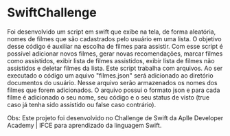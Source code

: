 # SwiftChallenge

Foi desenvolvido um script em swift que exibe na tela, de forma aleatória, nomes de filmes que são cadastrados pelo usuário em uma lista. O objetivo desse código é auxiliar na escolha de filmes para assistir.
Com esse script é possível adicionar novos filmes, gerar novas recomendações, marcar filmes como assistidos, exibir lista de filmes assistidos, exibir lista de filmes não assistidos e deletar filmes da lista.
Este script trabalha com arquivos. Ao ser executado o código um aquivo "filmes.json" será adicionado ao diretório documentos do usuário. Nesse arquivo serão armazenados os nomes dos filmes que forem adicionados. O arquivo possui o formato json e para cada filme é adicionado o seu nome, seu código e o seu status de visto (true caso já tenha sido assistido ou false caso contrário).

Obs: Este projeto foi desenvolvido no Challenge de Swift da Aplle Developer Academy | IFCE para aprendizado da linguagem Swift.

